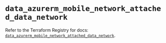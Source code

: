 # `data_azurerm_mobile_network_attached_data_network`

Refer to the Terraform Registry for docs: [`data_azurerm_mobile_network_attached_data_network`](https://registry.terraform.io/providers/hashicorp/azurerm/4.21.1/docs/data-sources/mobile_network_attached_data_network).
